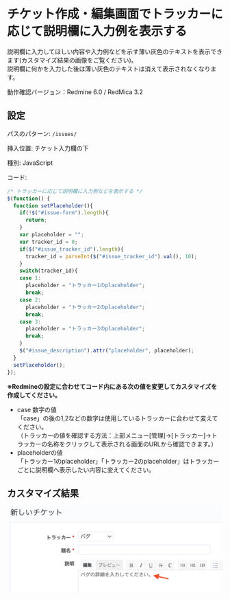 # チケット作成・編集画面でトラッカーに応じて説明欄に入力例を表示する

説明欄に入力してほしい内容や入力例などを示す薄い灰色のテキストを表示できます(カスタマイズ結果の画像をご覧ください)。  
説明欄に何かを入力した後は薄い灰色のテキストは消えて表示されなくなります。

動作確認バージョン：Redmine 6.0 / RedMica 3.2

## 設定

パスのパターン: `/issues/`

挿入位置: チケット入力欄の下

種別: JavaScript

コード:


``` javascript
/* トラッカーに応じて説明欄に入力例などを表示する */
$(function() {
  function setPlaceholder(){
    if(!$("#issue-form").length){
      return;
    }
    var placeholder = "";
    var tracker_id = 0;
    if($("#issue_tracker_id").length){
      tracker_id = parseInt($("#issue_tracker_id").val(), 10);
    }
    switch(tracker_id){
    case 1:
      placeholder = "トラッカー1のplaceholder";
      break;
    case 2:
      placeholder = "トラッカー2のplaceholder";
      break;
    case 3:
      placeholder = "トラッカー3のplaceholder";
      break;
    }
    $("#issue_description").attr("placeholder", placeholder);
  }
  setPlaceholder();
});

```

**※Redmineの設定に合わせてコード内にある次の値を変更してカスタマイズを作成してください。**

* case 数字の値  
「case」の後の1,2などの数字は使用しているトラッカーに合わせて変えてください。  
（トラッカーの値を確認する方法：上部メニュー[管理]→[トラッカー]→トラッカーの名称をクリックして表示される画面のURLから確認できます。）
* placeholderの値  
「トラッカー1のplaceholder」「トラッカー2のplaceholder」はトラッカーごとに説明欄へ表示したい内容に変えてください。


## カスタマイズ結果

![](image@2x.png)
